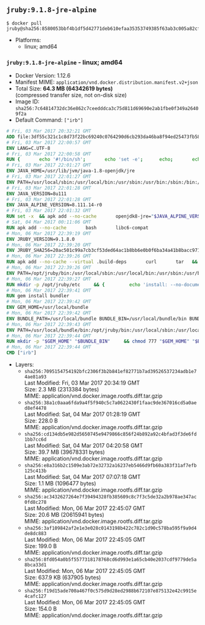 ## `jruby:9.1.8-jre-alpine`

```console
$ docker pull jruby@sha256:8580053bbf4b1df5d42771deb610efaa35353749385f63ab3c005a82cf08248a
```

-	Platforms:
	-	linux; amd64

### `jruby:9.1.8-jre-alpine` - linux; amd64

-	Docker Version: 1.12.6
-	Manifest MIME: `application/vnd.docker.distribution.manifest.v2+json`
-	Total Size: **64.3 MB (64342619 bytes)**  
	(compressed transfer size, not on-disk size)
-	Image ID: `sha256:7c64814732dc36e862c7ceedddca3c75d811d69690e2ab1fbe0f349a26409f2a`
-	Default Command: `["irb"]`

```dockerfile
# Fri, 03 Mar 2017 20:32:21 GMT
ADD file:3df55c321c1c8d73f22bc69240c0764290d6cb293da46ba8f94ed25473fb5853 in / 
# Fri, 03 Mar 2017 22:00:57 GMT
ENV LANG=C.UTF-8
# Fri, 03 Mar 2017 22:00:58 GMT
RUN { 		echo '#!/bin/sh'; 		echo 'set -e'; 		echo; 		echo 'dirname "$(dirname "$(readlink -f "$(which javac || which java)")")"'; 	} > /usr/local/bin/docker-java-home 	&& chmod +x /usr/local/bin/docker-java-home
# Fri, 03 Mar 2017 22:01:27 GMT
ENV JAVA_HOME=/usr/lib/jvm/java-1.8-openjdk/jre
# Fri, 03 Mar 2017 22:01:27 GMT
ENV PATH=/usr/local/sbin:/usr/local/bin:/usr/sbin:/usr/bin:/sbin:/bin:/usr/lib/jvm/java-1.8-openjdk/jre/bin:/usr/lib/jvm/java-1.8-openjdk/bin
# Fri, 03 Mar 2017 22:01:28 GMT
ENV JAVA_VERSION=8u111
# Fri, 03 Mar 2017 22:01:28 GMT
ENV JAVA_ALPINE_VERSION=8.111.14-r0
# Fri, 03 Mar 2017 22:01:32 GMT
RUN set -x 	&& apk add --no-cache 		openjdk8-jre="$JAVA_ALPINE_VERSION" 	&& [ "$JAVA_HOME" = "$(docker-java-home)" ]
# Sat, 04 Mar 2017 00:11:06 GMT
RUN apk add --no-cache       bash       libc6-compat
# Mon, 06 Mar 2017 22:39:19 GMT
ENV JRUBY_VERSION=9.1.8.0
# Mon, 06 Mar 2017 22:39:20 GMT
ENV JRUBY_SHA256=20ac501c99a7cb3cf53ded64ac1b8bb6e0b0f6ba34a41b8bacc9715cd4bb2601
# Mon, 06 Mar 2017 22:39:26 GMT
RUN apk add --no-cache --virtual .build-deps       curl       tar   && mkdir -p /opt/jruby   && curl -fSL https://s3.amazonaws.com/jruby.org/downloads/${JRUBY_VERSION}/jruby-bin-${JRUBY_VERSION}.tar.gz -o /tmp/jruby.tar.gz   && echo "$JRUBY_SHA256 */tmp/jruby.tar.gz" | sha256sum -c -   && tar -zx --strip-components=1 -f /tmp/jruby.tar.gz -C /opt/jruby   && rm /tmp/jruby.tar.gz   && ln -s /opt/jruby/bin/jruby /usr/local/bin/ruby   && apk del .build-deps
# Mon, 06 Mar 2017 22:39:26 GMT
ENV PATH=/opt/jruby/bin:/usr/local/sbin:/usr/local/bin:/usr/sbin:/usr/bin:/sbin:/bin:/usr/lib/jvm/java-1.8-openjdk/jre/bin:/usr/lib/jvm/java-1.8-openjdk/bin
# Mon, 06 Mar 2017 22:39:27 GMT
RUN mkdir -p /opt/jruby/etc     && {         echo 'install: --no-document';         echo 'update: --no-document';     } >> /opt/jruby/etc/gemrc
# Mon, 06 Mar 2017 22:39:41 GMT
RUN gem install bundler
# Mon, 06 Mar 2017 22:39:42 GMT
ENV GEM_HOME=/usr/local/bundle
# Mon, 06 Mar 2017 22:39:42 GMT
ENV BUNDLE_PATH=/usr/local/bundle BUNDLE_BIN=/usr/local/bundle/bin BUNDLE_SILENCE_ROOT_WARNING=1 BUNDLE_APP_CONFIG=/usr/local/bundle
# Mon, 06 Mar 2017 22:39:43 GMT
ENV PATH=/usr/local/bundle/bin:/opt/jruby/bin:/usr/local/sbin:/usr/local/bin:/usr/sbin:/usr/bin:/sbin:/bin:/usr/lib/jvm/java-1.8-openjdk/jre/bin:/usr/lib/jvm/java-1.8-openjdk/bin
# Mon, 06 Mar 2017 22:39:44 GMT
RUN mkdir -p "$GEM_HOME" "$BUNDLE_BIN"     && chmod 777 "$GEM_HOME" "$BUNDLE_BIN"
# Mon, 06 Mar 2017 22:39:44 GMT
CMD ["irb"]
```

-	Layers:
	-	`sha256:7095154754192bfc2306f3b2b841ef82771b7ad39526537234adb1e74ae81a93`  
		Last Modified: Fri, 03 Mar 2017 20:34:19 GMT  
		Size: 2.3 MB (2313384 bytes)  
		MIME: application/vnd.docker.image.rootfs.diff.tar.gzip
	-	`sha256:38a1c0aaa6fda9a4f5f940c5c7a0622430f1faac9de367016cd5a0aed8ef4478`  
		Last Modified: Sat, 04 Mar 2017 01:28:19 GMT  
		Size: 228.0 B  
		MIME: application/vnd.docker.image.rootfs.diff.tar.gzip
	-	`sha256:cd134db5e982d5650745e9479866c856f24b892a92c4bfad3f3de6fd1bb7cc6d`  
		Last Modified: Sat, 04 Mar 2017 04:20:58 GMT  
		Size: 39.7 MB (39678331 bytes)  
		MIME: application/vnd.docker.image.rootfs.diff.tar.gzip
	-	`sha256:e8a316b2c1509e3ab72e32732a16237eb5466d9fb60a383f31af7efb125c413b`  
		Last Modified: Sat, 04 Mar 2017 07:07:18 GMT  
		Size: 1.1 MB (1096477 bytes)  
		MIME: application/vnd.docker.image.rootfs.diff.tar.gzip
	-	`sha256:ac3432627264e7f39494328fb385609c8c7f3c5de32a2b978ae347ac0fd8c278`  
		Last Modified: Mon, 06 Mar 2017 22:45:07 GMT  
		Size: 20.6 MB (20615941 bytes)  
		MIME: application/vnd.docker.image.rootfs.diff.tar.gzip
	-	`sha256:3af109842af2e1e3e028c0143198b422c782c1d90c578ba595f9a9d4de8dc883`  
		Last Modified: Mon, 06 Mar 2017 22:45:05 GMT  
		Size: 199.0 B  
		MIME: application/vnd.docker.image.rootfs.diff.tar.gzip
	-	`sha256:8fd054a0b5f5577318178768cd6d993e1a65cb40e2037cdf9779de5a8bca33d1`  
		Last Modified: Mon, 06 Mar 2017 22:45:05 GMT  
		Size: 637.9 KB (637905 bytes)  
		MIME: application/vnd.docker.image.rootfs.diff.tar.gzip
	-	`sha256:f19d15ade700a467f0c575d9d28ed2988b672107e875132e42c9915e4cafc127`  
		Last Modified: Mon, 06 Mar 2017 22:45:05 GMT  
		Size: 154.0 B  
		MIME: application/vnd.docker.image.rootfs.diff.tar.gzip

